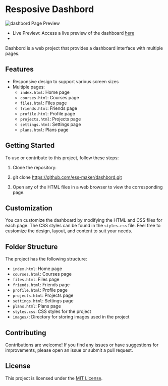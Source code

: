 # Resposive Dashbord
![dashbord  Page Preview](imges/)
- Live Preview: Access a live preview of the dashboard [here](https://ess-maker.github.io/dashbord/)
- 
Dashbord is a web project that provides a dashboard interface with multiple pages.

## Features

- Responsive design to support various screen sizes
- Multiple pages:
  - `index.html`: Home page
  - `courses.html`: Courses page
  - `files.html`: Files page
  - `friends.html`: Friends page
  - `profile.html`: Profile page
  - `projects.html`: Projects page
  - `settings.html`: Settings page
  - `plans.html`: Plans page

## Getting Started

To use or contribute to this project, follow these steps:

1. Clone the repository:
2. git clone https://github.com/ess-maker/dashbord.git

2. Open any of the HTML files in a web browser to view the corresponding page.

## Customization

You can customize the dashboard by modifying the HTML and CSS files for each page. The CSS styles can be found in the `styles.css` file. Feel free to customize the design, layout, and content to suit your needs.

## Folder Structure

The project has the following structure:

- `index.html`: Home page
- `courses.html`: Courses page
- `files.html`: Files page
- `friends.html`: Friends page
- `profile.html`: Profile page
- `projects.html`: Projects page
- `settings.html`: Settings page
- `plans.html`: Plans page
- `styles.css`: CSS styles for the project
- `images/`: Directory for storing images used in the project

## Contributing

Contributions are welcome! If you find any issues or have suggestions for improvements, please open an issue or submit a pull request.

## License

This project is licensed under the [MIT License](LICENSE).
